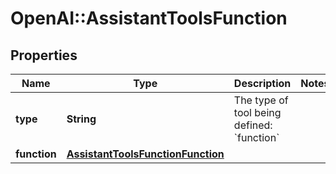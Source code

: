 # OpenAI::AssistantToolsFunction

## Properties
Name | Type | Description | Notes
------------ | ------------- | ------------- | -------------
**type** | **String** | The type of tool being defined: &#x60;function&#x60; | 
**function** | [**AssistantToolsFunctionFunction**](AssistantToolsFunctionFunction.md) |  | 

